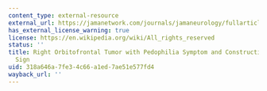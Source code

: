```yaml
---
content_type: external-resource
external_url: https://jamanetwork.com/journals/jamaneurology/fullarticle/783830
has_external_license_warning: true
license: https://en.wikipedia.org/wiki/All_rights_reserved
status: ''
title: Right Orbitofrontal Tumor with Pedophilia Symptom and Constructional Apraxia
  Sign
uid: 318a646a-7fe3-4c66-a1ed-7ae51e577fd4
wayback_url: ''
---
```

